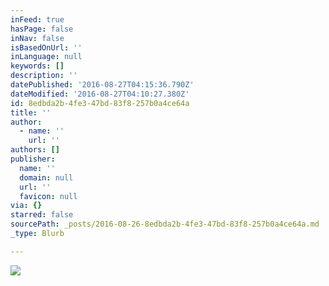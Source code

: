 ```yaml
---
inFeed: true
hasPage: false
inNav: false
isBasedOnUrl: ''
inLanguage: null
keywords: []
description: ''
datePublished: '2016-08-27T04:15:36.790Z'
dateModified: '2016-08-27T04:10:27.380Z'
id: 8edbda2b-4fe3-47bd-83f8-257b0a4ce64a
title: ''
author:
  - name: ''
    url: ''
authors: []
publisher:
  name: ''
  domain: null
  url: ''
  favicon: null
via: {}
starred: false
sourcePath: _posts/2016-08-26-8edbda2b-4fe3-47bd-83f8-257b0a4ce64a.md
_type: Blurb

---
```

![](https://the-grid-user-content.s3-us-west-2.amazonaws.com/d202dd22-02ee-43c0-af05-185a81220ee8.jpg)